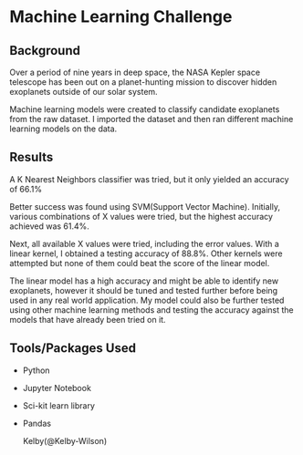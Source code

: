 # Machine Learning Challenge

 ## Background

Over a period of nine years in deep space, the NASA Kepler space telescope has been out on a planet-hunting mission to discover hidden exoplanets outside of our solar system.

Machine learning models were created to classify candidate exoplanets from the raw dataset. I imported the dataset and then ran different machine learning models on the data.

## Results

A K Nearest Neighbors classifier was tried, but it only yielded an accuracy of 66.1%

Better success was found using SVM(Support Vector Machine). Initially, various combinations of X values were tried, but the highest accuracy achieved was 61.4%.

Next, all available X values were tried, including the error values. With a linear kernel, I obtained a testing accuracy of 88.8%. Other kernels were attempted but none of them could beat the score of the linear model.

The linear model has a high accuracy and might be able to identify new exoplanets, however it should be tuned and tested further before being used in any real world application. My model could also be further tested using other machine learning methods and testing the accuracy against the models that have already been tried on it.

## Tools/Packages Used
- Python
- Jupyter Notebook
- Sci-kit learn library
- Pandas
  
  Kelby(@Kelby-Wilson)

